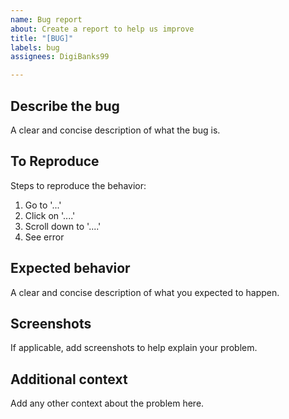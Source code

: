 ```yaml
---
name: Bug report
about: Create a report to help us improve
title: "[BUG]"
labels: bug
assignees: DigiBanks99

---
```


## Describe the bug

A clear and concise description of what the bug is.

## To Reproduce

Steps to reproduce the behavior:

1. Go to '...'
2. Click on '....'
3. Scroll down to '....'
4. See error

## Expected behavior

A clear and concise description of what you expected to happen.

## Screenshots
If applicable, add screenshots to help explain your problem.

## Additional context
Add any other context about the problem here.
